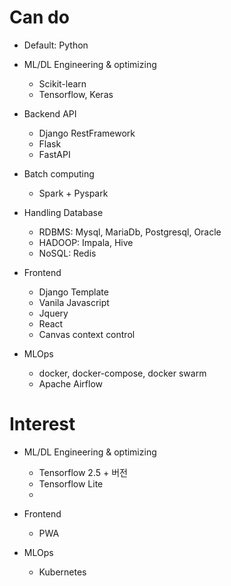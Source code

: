 # Can do

- Default: Python

- ML/DL Engineering & optimizing
  - Scikit-learn
  - Tensorflow, Keras
- Backend API
  - Django RestFramework
  - Flask
  - FastAPI
- Batch computing
  - Spark + Pyspark  
- Handling Database
  - RDBMS: Mysql, MariaDb, Postgresql, Oracle
  - HADOOP: Impala, Hive
  - NoSQL: Redis
- Frontend
  - Django Template
  - Vanila Javascript
  - Jquery
  - React
  - Canvas context control
- MLOps
  - docker, docker-compose, docker swarm
  - Apache Airflow

# Interest
- ML/DL Engineering & optimizing
  - Tensorflow 2.5 + 버전
  - Tensorflow Lite
  - 

- Frontend
  - PWA

- MLOps
  - Kubernetes
